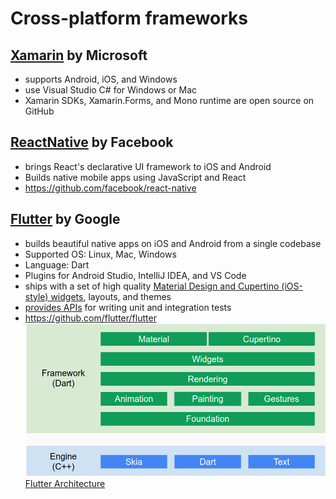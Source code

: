 # Cross-platform frameworks

## [Xamarin](https://visualstudio.microsoft.com/xamarin/) by Microsoft
- supports Android, iOS, and Windows
- use Visual Studio C# for Windows or Mac
- Xamarin SDKs, Xamarin.Forms, and Mono runtime are open source on GitHub
  
## [ReactNative](https://facebook.github.io/react-native/) by Facebook 
- brings React's declarative UI framework to iOS and Android
- Builds native mobile apps using JavaScript and React
- https://github.com/facebook/react-native
  
## [Flutter](https://flutter.dev/) by Google 
- builds beautiful native apps on iOS and Android from a single codebase
- Supported OS: Linux, Mac, Windows
- Language: Dart
- Plugins for Android Studio, IntelliJ IDEA, and VS Code
- ships with a set of high quality [Material Design and Cupertino (iOS-style) widgets](https://flutter.dev/docs/development/ui/widgets), layouts, and themes
- [provides APIs](https://flutter.dev/docs/testing) for writing unit and integration tests
- https://github.com/flutter/flutter
![Flutter Architecture](flutter-architecture.png)
[Flutter Architecture](https://docs.google.com/presentation/d/1cw7A4HbvM_Abv320rVgPVGiUP2msVs7tfGbkgdrTy0I/edit#slide=id.gbb3c3233b_0_162)
